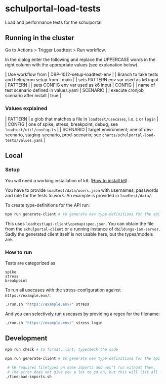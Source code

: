 # schulportal-load-tests

Load and performance tests for the schulportal

## Running in the cluster

Go to Actions > Trigger Loadtest > Run workflow.

In the dialog enter the following and replace the UPPERCASE words in the right column with the appropriate values (see explanation below).

| Use workflow from | DBP-1012-setup-loadtest-env |
| Branch to take tests and helm/cron setup from | main |
| sets PATTERN env var used as k6 input | PATTERN |
| sets CONFIG env var used as k6 input | CONFIG |
| name of test scenario defined in values.yaml | SCENARIO |
| execute cronjob scenario after install | true |

### Values explained

| PATTERN | a glob that matches a file in `loadtest/usecases`, i.e. `1` or `login` |
| CONFIG | one of spike, stress, breakpoint, debug; see `loadtest/util/config.ts` |
| SCENARIO | target environment; one of dev-scenario, staging-scenario, prod-scenario; see `charts/schulportal-load-tests/values.yaml` |

## Local

### Setup

You will need a working installation of k6. ([How to install k6](https://grafana.com/docs/k6/latest/set-up/install-k6/)).

You have to provide `loadtest/data/users.json` with usernames, passwords and role for the tests to work. An example is provided in `loadtest/data/`.

To create type-definitions for the API run:

```sh
npm run generate-client # to generate new type-definitions for the api
```

This uses `loadtest\api-client\openapispec.json`. You can obtain the file from the `schulportal-client` or a running instance of `dbildungs-iam-server`. Sadly the generated client itself is not usable here, but the types/models are.

### How to run

Tests are categorized as

```
spike
stress
breakpoint
```

To run all usecases with the stress-configuration against `https://example.env/`:

```sh
./run.sh "https://example.env/" stress
```

And you can selectively run usecases by providing a regex for the filename:

```sh
./run.sh "https://example.env/" stress login
```

## Development

```sh
npm run check # to format, lint, typecheck the code
```

```sh
npm run generate-client # to generate new type-definitions for the api
```

```sh
 # k6 requires filetypes on some imports and won't run without them.
 # The error does not give you a lot to go on, but this will list all locations where these extensions are missing.
./find-bad-imports.sh
```